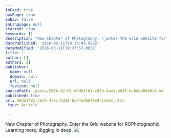 ```yaml
---
inFeed: true
hasPage: true
inNav: false
inLanguage: null
starred: true
keywords: []
description: "New Chapter of Photography. \_Enter the Grid website for ROPhotographix. \_Learning more, digging in deep."
datePublished: '2016-03-11T19:38:09.928Z'
dateModified: '2016-03-11T19:37:57.065Z'
title: ''
author: []
authors: []
publisher:
  name: null
  domain: null
  url: null
  favicon: null
sourcePath: _posts/2016-02-01-d8db1f81-c67b-4aa1-bd18-bc64ed8640c0.md
published: true
url: d8db1f81-c67b-4aa1-bd18-bc64ed8640c0/index.html
_type: Article

---
```

New Chapter of Photography.  Enter the Grid website for ROPhotographix.  Learning more, digging in deep.
![](https://the-grid-user-content.s3-us-west-2.amazonaws.com/e3cd9c1b-3db3-43d0-99ba-e577de1eba9d.jpg)